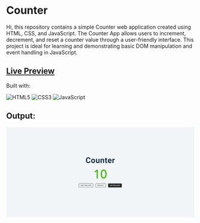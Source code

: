 # Counter
Hi, this repository contains a simple Counter web application created using HTML, CSS, and JavaScript. The Counter App allows users to increment, decrement, and reset a counter value through a user-friendly interface. This project is ideal for learning and demonstrating basic DOM manipulation and event handling in JavaScript.

## [Live Preview](https://the-counter-js.netlify.app/)

Built with:

![HTML5](https://img.shields.io/badge/html5-%23E34F26.svg?style=for-the-badge&logo=html5&logoColor=white) ![CSS3](https://img.shields.io/badge/css3-%231572B6.svg?style=for-the-badge&logo=css3&logoColor=white) ![JavaScript](https://img.shields.io/badge/javascript-%23323330.svg?style=for-the-badge&logo=javascript&logoColor=%23F7DF1E)

## Output:

![Output](./assets/output.jpg)
